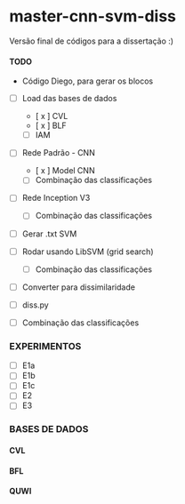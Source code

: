 # master-cnn-svm-diss
Versão final de códigos para a dissertação :)


#### TODO

- Código Diego, para gerar os blocos

- [ ] Load das bases de dados
  - [ x ] CVL
  - [ x ] BLF
  - [ ] IAM

- [ ] Rede Padrão - CNN
  - [ x ] Model CNN
  - [ ] Combinação das classificações

- [ ] Rede Inception V3
  - [ ] Combinação das classificações

- [ ] Gerar .txt SVM

- [ ] Rodar usando LibSVM (grid search)
  - [ ] Combinação das classificações

- [ ] Converter para dissimilaridade
 - [ ] diss.py
 - [ ] Combinação das classificações


### EXPERIMENTOS
- [ ] E1a
- [ ] E1b
- [ ] E1c
- [ ] E2
- [ ] E3

### BASES DE DADOS
#### CVL
#### BFL
#### QUWI
